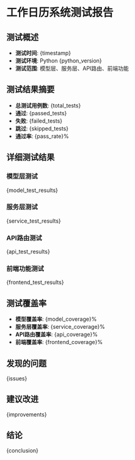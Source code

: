 # 工作日历系统测试报告

## 测试概述
- **测试时间**: {timestamp}
- **测试环境**: Python {python_version}
- **测试范围**: 模型层、服务层、API路由、前端功能

## 测试结果摘要
- **总测试用例数**: {total_tests}
- **通过**: {passed_tests}
- **失败**: {failed_tests}
- **跳过**: {skipped_tests}
- **通过率**: {pass_rate}%

## 详细测试结果

### 模型层测试
{model_test_results}

### 服务层测试
{service_test_results}

### API路由测试
{api_test_results}

### 前端功能测试
{frontend_test_results}

## 测试覆盖率
- **模型覆盖率**: {model_coverage}%
- **服务层覆盖率**: {service_coverage}%
- **API路由覆盖率**: {api_coverage}%
- **前端覆盖率**: {frontend_coverage}%

## 发现的问题
{issues}

## 建议改进
{improvements}

## 结论
{conclusion}